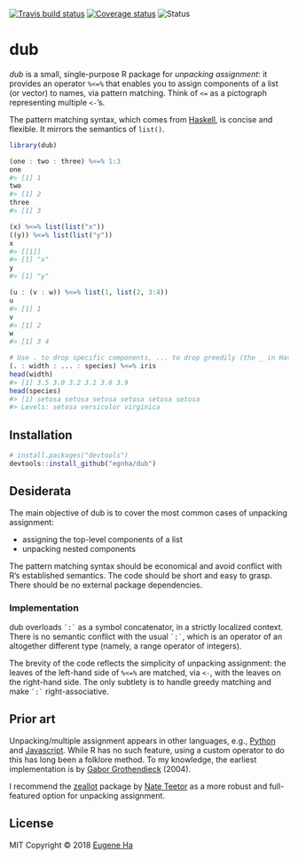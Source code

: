 
<!-- README.md is generated from README.Rmd. Please edit that file -->

[![Travis build
status](https://travis-ci.org/egnha/dub.svg?branch=master)](https://travis-ci.org/egnha/dub)
[![Coverage
status](https://codecov.io/gh/egnha/dub/branch/master/graph/badge.svg)](https://codecov.io/github/egnha/dub?branch=master)
![Status](https://img.shields.io/badge/status-WIP-blue.svg)

# dub

*dub* is a small, single-purpose R package for *unpacking assignment*:
it provides an operator `%<=%` that enables you to assign components of
a list (or vector) to names, via pattern matching. Think of `<=` as a
pictograph representing multiple `<-`’s.

The pattern matching syntax, which comes from
[Haskell](https://en.wikibooks.org/wiki/Haskell/Pattern_matching), is
concise and flexible. It mirrors the semantics of `list()`.

``` r
library(dub)

(one : two : three) %<=% 1:3
one
#> [1] 1
two
#> [1] 2
three
#> [1] 3

(x) %<=% list(list("x"))
((y)) %<=% list(list("y"))
x
#> [[1]]
#> [1] "x"
y
#> [1] "y"

(u : (v : w)) %<=% list(1, list(2, 3:4))
u
#> [1] 1
v
#> [1] 2
w
#> [1] 3 4

# Use . to drop specific components, ... to drop greedily (the _ in Haskell)
(. : width : ... : species) %<=% iris
head(width)
#> [1] 3.5 3.0 3.2 3.1 3.6 3.9
head(species)
#> [1] setosa setosa setosa setosa setosa setosa
#> Levels: setosa versicolor virginica
```

## Installation

``` r
# install.packages("devtools")
devtools::install_github("egnha/dub")
```

## Desiderata

The main objective of dub is to cover the most common cases of unpacking
assignment:

  - assigning the top-level components of a list
  - unpacking nested components

The pattern matching syntax should be economical and avoid conflict with
R’s established semantics. The code should be short and easy to grasp.
There should be no external package dependencies.

### Implementation

dub overloads `` `:` `` as a symbol concatenator, in a strictly
localized context. There is no semantic conflict with the usual
`` `:` ``, which is an operator of an altogether different type (namely,
a range operator of integers).

The brevity of the code reflects the simplicity of unpacking assignment:
the leaves of the left-hand side of `%<=%` are matched, via `<-`, with
the leaves on the right-hand side. The only subtlety is to handle greedy
matching and make `` `:` `` right-associative.

## Prior art

Unpacking/multiple assignment appears in other languages, e.g.,
[Python](https://docs.python.org/3/tutorial/datastructures.html#tuples-and-sequences)
and
[Javascript](https://developer.mozilla.org/en-US/docs/Web/JavaScript/Reference/Operators/Destructuring_assignment).
While R has no such feature, using a custom operator to do this has long
been a folklore method. To my knowledge, the earliest implementation is
by [Gabor
Grothendieck](https://stat.ethz.ch/pipermail/r-help/2004-June/053343.html)
(2004).

I recommend the [zeallot](https://github.com/nteetor/zeallot) package by
[Nate Teetor](https://github.com/nteetor) as a more robust and
full-featured option for unpacking assignment.

## License

MIT Copyright © 2018 [Eugene Ha](https://github.com/egnha)
